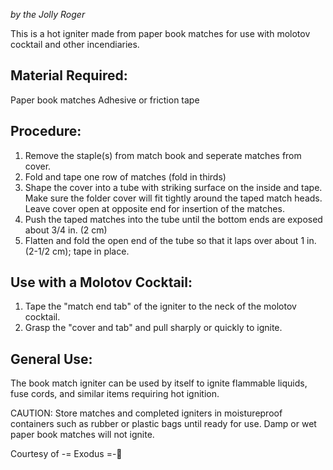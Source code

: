 _by the Jolly Roger_

This  is  a  hot  igniter made from paper book matches for use
with molotov cocktail and other incendiaries.

Material Required:
-----------------

Paper book matches
Adhesive or friction tape

Procedure:
---------

1. Remove the staple(s) from match book and seperate matches  from
cover.
2. Fold and tape one row of matches (fold in thirds)
3. Shape the cover into a tube with striking surface on the inside
and  tape.  Make sure the folder cover will fit tightly around the
taped match heads. Leave cover open at opposite end for  insertion
of the matches.
4.  Push the taped matches into the tube until the bottom ends are
exposed about 3/4 in. (2 cm)
5. Flatten and fold the open end of the tube so that it laps  over
about 1 in. (2-1/2 cm); tape in place.

Use with a Molotov Cocktail:
---------------------------

1. Tape  the  "match  end  tab" of the igniter to the neck of the
molotov cocktail.
2. Grasp the "cover and  tab"  and  pull  sharply  or  quickly  to
ignite.

General Use:
-----------

The  book  match igniter can be used by itself to ignite flammable
liquids, fuse cords, and similar items requiring hot ignition.

CAUTION: Store matches and  completed  igniters  in  moistureproof
containers  such  as  rubber  or plastic bags until ready for use.
Damp or wet paper book matches will not ignite.

Courtesy of -= Exodus =-
